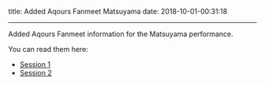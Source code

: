 
title: Added Aqours Fanmeet Matsuyama
date: 2018-10-01-00:31:18

---

Added Aqours Fanmeet information for the Matsuyama performance.

You can read them here:

- [Session 1](/aqours/events/69)
- [Session 2](/aqours/events/70)
